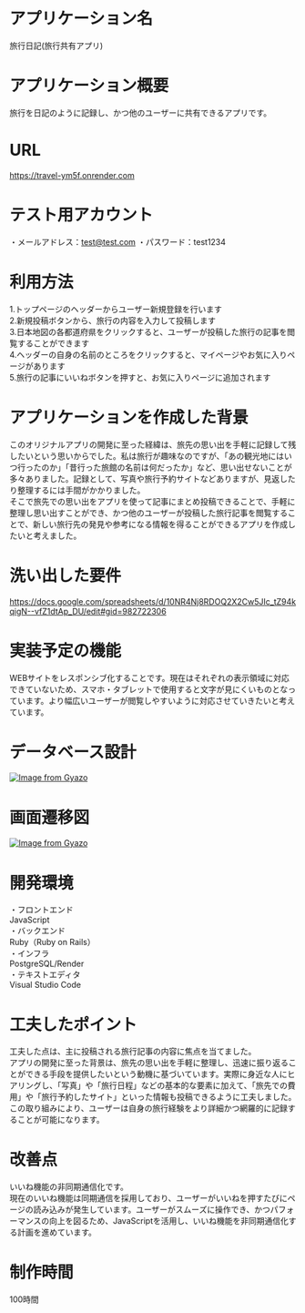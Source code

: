# アプリケーション名
旅行日記(旅行共有アプリ)

# アプリケーション概要
旅行を日記のように記録し、かつ他のユーザーに共有できるアプリです。

# URL
https://travel-ym5f.onrender.com

# テスト用アカウント
・メールアドレス：test@test.com
・パスワード：test1234

# 利用方法
1.トップページのヘッダーからユーザー新規登録を行います<br>
2.新規投稿ボタンから、旅行の内容を入力して投稿します<br>
3.日本地図の各都道府県をクリックすると、ユーザーが投稿した旅行の記事を閲覧することができます<br>
4.ヘッダーの自身の名前のところをクリックすると、マイページやお気に入りページがあります<br>
5.旅行の記事にいいねボタンを押すと、お気に入りページに追加されます

# アプリケーションを作成した背景
このオリジナルアプリの開発に至った経緯は、旅先の思い出を手軽に記録して残したいという思いからでした。私は旅行が趣味なのですが、「あの観光地にはいつ行ったのか」「昔行った旅館の名前は何だったか」など、思い出せないことが多々ありました。記録として、写真や旅行予約サイトなどありますが、見返したり整理するには手間がかかりました。<br>
そこで旅先での思い出をアプリを使って記事にまとめ投稿できることで、手軽に整理し思い出すことができ、かつ他のユーザーが投稿した旅行記事を閲覧することで、新しい旅行先の発見や参考になる情報を得ることができるアプリを作成したいと考えました。

# 洗い出した要件
https://docs.google.com/spreadsheets/d/10NR4Nj8RDOQ2X2Cw5JIc_tZ94kqigN--vfZ1dtAp_DU/edit#gid=982722306

# 実装予定の機能
WEBサイトをレスポンシブ化することです。現在はそれぞれの表示領域に対応できていないため、スマホ・タブレットで使用すると文字が見にくいものとなっています。より幅広いユーザーが閲覧しやすいように対応させていきたいと考えています。

# データベース設計
[![Image from Gyazo](https://i.gyazo.com/8d2ae2b8d340f6afb93f04937692d1ed.png)](https://gyazo.com/8d2ae2b8d340f6afb93f04937692d1ed)

# 画面遷移図
[![Image from Gyazo](https://i.gyazo.com/076b1d59be73d069f1b7c01ecbb06704.png)](https://gyazo.com/076b1d59be73d069f1b7c01ecbb06704)

# 開発環境
・フロントエンド<br>
 JavaScript<br>
・バックエンド<br>
Ruby（Ruby on Rails）<br>
・インフラ<br>
PostgreSQL/Render<br>
・テキストエディタ<br>
Visual Studio Code

# 工夫したポイント
工夫した点は、主に投稿される旅行記事の内容に焦点を当てました。<br>
アプリの開発に至った背景は、旅先の思い出を手軽に整理し、迅速に振り返ることができる手段を提供したいという動機に基づいています。実際に身近な人にヒアリングし、「写真」や「旅行日程」などの基本的な要素に加えて、「旅先での費用」や「旅行予約したサイト」といった情報も投稿できるように工夫しました。<br>
この取り組みにより、ユーザーは自身の旅行経験をより詳細かつ網羅的に記録することが可能になります。

# 改善点
いいね機能の非同期通信化です。<br>現在のいいね機能は同期通信を採用しており、ユーザーがいいねを押すたびにページの読み込みが発生しています。ユーザーがスムーズに操作でき、かつパフォーマンスの向上を図るため、JavaScriptを活用し、いいね機能を非同期通信化する計画を進めています。

# 制作時間
100時間